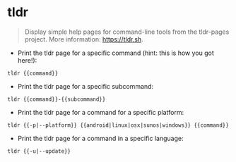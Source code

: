# tldr

> Display simple help pages for command-line tools from the tldr-pages project.
> More information: <https://tldr.sh>.

- Print the tldr page for a specific command (hint: this is how you got here!):

`tldr {{command}}`

- Print the tldr page for a specific subcommand:

`tldr {{command}}-{{subcommand}}`

- Print the tldr page for a command for a specific platform:

`tldr {{-p|--platform}} {{android|linux|osx|sunos|windows}} {{command}}`

- Print the tldr page for a command in a specific language:

`tldr {{-u|--update}}`
